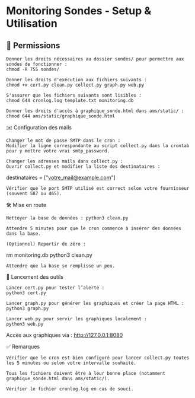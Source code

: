 # Monitoring Sondes - Setup & Utilisation

## 📁 Permissions

    Donner les droits nécessaires au dossier sondes/ pour permettre aux sondes de fonctionner :
    chmod -R 755 sondes/

    Donner les droits d'exécution aux fichiers suivants :
    chmod +x cert.py clean.py collect.py graph.py web.py

    S'assurer que les fichiers suivants sont lisibles :
    chmod 644 cronlog.log template.txt monitoring.db

    Donner les droits d'accès à graphique_sonde.html dans ams/static/ :
    chmod 644 ams/static/graphique_sonde.html
    

✉️ Configuration des mails

    Changer le mot de passe SMTP dans le cron :
    Modifier la ligne correspondante au script collect.py dans la crontab pour y mettre votre vrai smtp_password.

    Changer les adresses mails dans collect.py :
    Ouvrir collect.py et modifier la liste des destinataires :

destinataires = ["votre_mail@example.com"]

    Vérifier que le port SMTP utilisé est correct selon votre fournisseur (souvent 587 ou 465).
    

🛠️ Mise en route

    Nettoyer la base de données : python3 clean.py

    Attendre 5 minutes pour que le cron commence à insérer des données dans la base.

    (Optionnel) Repartir de zéro :

rm monitoring.db
python3 clean.py

    Attendre que la base se remplisse un peu.
    

🚨 Lancement des outils

    Lancer cert.py pour tester l’alerte :
    python3 cert.py

    Lancer graph.py pour générer les graphiques et créer la page HTML :
    python3 graph.py

    Lancer web.py pour servir les graphiques localement :
    python3 web.py

Accès aux graphiques via : http://127.0.0.1:8080


✅ Remarques

    Vérifier que le cron est bien configuré pour lancer collect.py toutes les 5 minutes ou selon votre intervalle souhaité.

    Tous les fichiers doivent être à leur bonne place (notamment graphique_sonde.html dans ams/static/).

    Vérifier le fichier cronlog.log en cas de souci.
